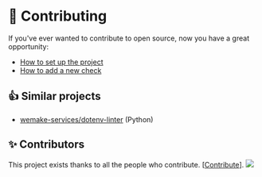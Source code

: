 # 🤝 Contributing

If you've ever wanted to contribute to open source, now you have a great opportunity:

* [How to set up the project](https://github.com/dotenv-linter/dotenv-linter/blob/master/CONTRIBUTING.md#how-to-set-up-the-project)
* [How to add a new check](https://github.com/dotenv-linter/dotenv-linter/blob/master/CONTRIBUTING.md#how-to-add-a-new-check)

## 👍 Similar projects

* [wemake-services/dotenv-linter](https://github.com/wemake-services/dotenv-linter) (Python)

## ✨ Contributors

This project exists thanks to all the people who contribute. [[Contribute](https://github.com/dotenv-linter/dotenv-linter/blob/master/CONTRIBUTING.md)].
<a href="https://github.com/dotenv-linter/dotenv-linter/graphs/contributors"><img src="https://opencollective.com/dotenv-linter/contributors.svg?width=890&button=false" /></a>
